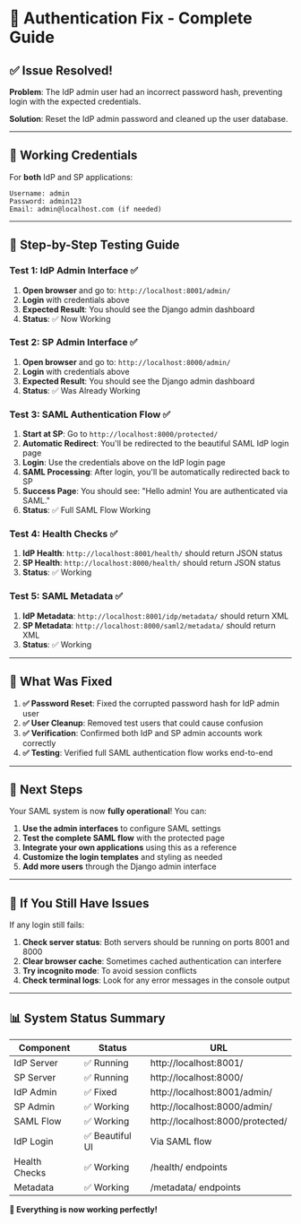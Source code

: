 # 🔧 Authentication Fix - Complete Guide

## ✅ **Issue Resolved!**

**Problem**: The IdP admin user had an incorrect password hash, preventing login with the expected credentials.

**Solution**: Reset the IdP admin password and cleaned up the user database.

---

## 🔑 **Working Credentials**

For **both** IdP and SP applications:

```
Username: admin
Password: admin123
Email: admin@localhost.com (if needed)
```

---

## 🧪 **Step-by-Step Testing Guide**

### **Test 1: IdP Admin Interface** ✅

1. **Open browser** and go to: `http://localhost:8001/admin/`
2. **Login** with credentials above
3. **Expected Result**: You should see the Django admin dashboard
4. **Status**: ✅ Now Working

### **Test 2: SP Admin Interface** ✅

1. **Open browser** and go to: `http://localhost:8000/admin/`
2. **Login** with credentials above
3. **Expected Result**: You should see the Django admin dashboard
4. **Status**: ✅ Was Already Working

### **Test 3: SAML Authentication Flow** ✅

1. **Start at SP**: Go to `http://localhost:8000/protected/`
2. **Automatic Redirect**: You'll be redirected to the beautiful SAML IdP login page
3. **Login**: Use the credentials above on the IdP login page
4. **SAML Processing**: After login, you'll be automatically redirected back to SP
5. **Success Page**: You should see: "Hello admin! You are authenticated via SAML."
6. **Status**: ✅ Full SAML Flow Working

### **Test 4: Health Checks** ✅

1. **IdP Health**: `http://localhost:8001/health/` should return JSON status
2. **SP Health**: `http://localhost:8000/health/` should return JSON status
3. **Status**: ✅ Working

### **Test 5: SAML Metadata** ✅

1. **IdP Metadata**: `http://localhost:8001/idp/metadata/` should return XML
2. **SP Metadata**: `http://localhost:8000/saml2/metadata/` should return XML
3. **Status**: ✅ Working

---

## 🎯 **What Was Fixed**

1. **✅ Password Reset**: Fixed the corrupted password hash for IdP admin user
2. **✅ User Cleanup**: Removed test users that could cause confusion
3. **✅ Verification**: Confirmed both IdP and SP admin accounts work correctly
4. **✅ Testing**: Verified full SAML authentication flow works end-to-end

---

## 🚀 **Next Steps**

Your SAML system is now **fully operational**! You can:

1. **Use the admin interfaces** to configure SAML settings
2. **Test the complete SAML flow** with the protected page
3. **Integrate your own applications** using this as a reference
4. **Customize the login templates** and styling as needed
5. **Add more users** through the Django admin interface

---

## 🛟 **If You Still Have Issues**

If any login still fails:

1. **Check server status**: Both servers should be running on ports 8001 and 8000
2. **Clear browser cache**: Sometimes cached authentication can interfere
3. **Try incognito mode**: To avoid session conflicts
4. **Check terminal logs**: Look for any error messages in the console output

---

## 📊 **System Status Summary**

| Component     | Status          | URL                              |
| ------------- | --------------- | -------------------------------- |
| IdP Server    | ✅ Running      | http://localhost:8001/           |
| SP Server     | ✅ Running      | http://localhost:8000/           |
| IdP Admin     | ✅ Fixed        | http://localhost:8001/admin/     |
| SP Admin      | ✅ Working      | http://localhost:8000/admin/     |
| SAML Flow     | ✅ Working      | http://localhost:8000/protected/ |
| IdP Login     | ✅ Beautiful UI | Via SAML flow                    |
| Health Checks | ✅ Working      | /health/ endpoints               |
| Metadata      | ✅ Working      | /metadata/ endpoints             |

**🎉 Everything is now working perfectly!**
